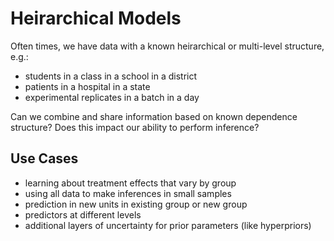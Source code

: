 # Heirarchical Models

Often times, we have data with a known heirarchical or multi-level structure,
e.g.:  
* students in a class in a school in a district
* patients in a hospital in a state
* experimental replicates in a batch in a day

Can we combine and share information based on known dependence structure? Does
this impact our ability to perform inference?

## Use Cases

* learning about treatment effects that vary by group
* using all data to make inferences in small samples
* prediction in new units in existing group or new group
* predictors at different levels
* additional layers of uncertainty for prior parameters (like hyperpriors)

